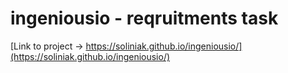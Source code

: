 # ingeniousio - reqruitments task
[Link to project -> https://soliniak.github.io/ingeniousio/](https://soliniak.github.io/ingeniousio/)
